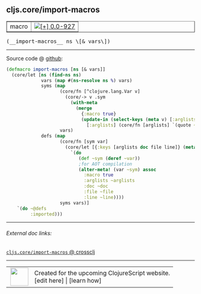 ## cljs.core/import-macros



 <table border="1">
<tr>
<td>macro</td>
<td><a href="https://github.com/cljsinfo/cljs-api-docs/tree/0.0-927"><img valign="middle" alt="[+] 0.0-927" title="Added in 0.0-927" src="https://img.shields.io/badge/+-0.0--927-lightgrey.svg"></a> </td>
</tr>
</table>


 <samp>
(__import-macros__ ns \[& vars\])<br>
</samp>

---







Source code @ [github](https://github.com/clojure/clojurescript/blob/r3119/src/clj/cljs/core.clj#L47-L73):

```clj
(defmacro import-macros [ns [& vars]]
  (core/let [ns (find-ns ns)
             vars (map #(ns-resolve ns %) vars)
             syms (map
                    (core/fn [^clojure.lang.Var v]
                      (core/-> v .sym
                        (with-meta
                          (merge
                            {:macro true}
                            (update-in (select-keys (meta v) [:arglists :doc :file :line])
                              [:arglists] (core/fn [arglists] `(quote ~arglists)))))))
                    vars)
             defs (map
                    (core/fn [sym var]
                      (core/let [{:keys [arglists doc file line]} (meta sym)]
                        `(do
                           (def ~sym (deref ~var))
                           ;for AOT compilation
                           (alter-meta! (var ~sym) assoc
                             :macro true
                             :arglists ~arglists
                             :doc ~doc
                             :file ~file
                             :line ~line))))
                    syms vars)]
    `(do ~@defs
         :imported)))
```

<!--
Repo - tag - source tree - lines:

 <pre>
clojurescript @ r3119
└── src
    └── clj
        └── cljs
            └── <ins>[core.clj:47-73](https://github.com/clojure/clojurescript/blob/r3119/src/clj/cljs/core.clj#L47-L73)</ins>
</pre>

-->

---



###### External doc links:

[`cljs.core/import-macros` @ crossclj](http://crossclj.info/fun/cljs.core/import-macros.html)<br>

---

 <table>
<tr><td>
<img valign="middle" align="right" width="48px" src="http://i.imgur.com/Hi20huC.png">
</td><td>
Created for the upcoming ClojureScript website.<br>
[edit here] | [learn how]
</td></tr></table>

[edit here]:https://github.com/cljsinfo/cljs-api-docs/blob/master/cljsdoc/cljs.core/import-macros.cljsdoc
[learn how]:https://github.com/cljsinfo/cljs-api-docs/wiki/cljsdoc-files

<!--

This information was too distracting to show to readers, but I'll leave it
commented here since it is helpful to:

- pretty-print the data used to generate this document
- and show how to retrieve that data



The API data for this symbol:

```clj
{:ns "cljs.core",
 :name "import-macros",
 :type "macro",
 :signature ["[ns [& vars]]"],
 :source {:code "(defmacro import-macros [ns [& vars]]\n  (core/let [ns (find-ns ns)\n             vars (map #(ns-resolve ns %) vars)\n             syms (map\n                    (core/fn [^clojure.lang.Var v]\n                      (core/-> v .sym\n                        (with-meta\n                          (merge\n                            {:macro true}\n                            (update-in (select-keys (meta v) [:arglists :doc :file :line])\n                              [:arglists] (core/fn [arglists] `(quote ~arglists)))))))\n                    vars)\n             defs (map\n                    (core/fn [sym var]\n                      (core/let [{:keys [arglists doc file line]} (meta sym)]\n                        `(do\n                           (def ~sym (deref ~var))\n                           ;for AOT compilation\n                           (alter-meta! (var ~sym) assoc\n                             :macro true\n                             :arglists ~arglists\n                             :doc ~doc\n                             :file ~file\n                             :line ~line))))\n                    syms vars)]\n    `(do ~@defs\n         :imported)))",
          :title "Source code",
          :repo "clojurescript",
          :tag "r3119",
          :filename "src/clj/cljs/core.clj",
          :lines [47 73]},
 :full-name "cljs.core/import-macros",
 :full-name-encode "cljs.core/import-macros",
 :history [["+" "0.0-927"]]}

```

Retrieve the API data for this symbol:

```clj
;; from Clojure REPL
(require '[clojure.edn :as edn])
(-> (slurp "https://raw.githubusercontent.com/cljsinfo/cljs-api-docs/catalog/cljs-api.edn")
    (edn/read-string)
    (get-in [:symbols "cljs.core/import-macros"]))
```

-->
